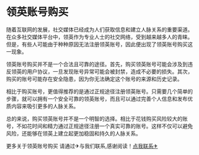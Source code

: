 # 领英账号购买

随着互联网的发展，社交媒体已经成为人们获取信息和建立人脉关系的重要渠道。在众多社交媒体平台中，领英作为专业人士的社交网络，受到越来越多人的青睐。但是，有些人可能由于种种原因无法注册领英账号，因此便出现了领英账号购买这一现象。

领英账号购买并不是一个合法且可靠的途径。首先，购买领英账号可能会涉及到违反领英的用户协议，一旦发现账号异常可能会被封禁，造成不必要的损失。其次，购买的账号可能存在安全隐患，因为你无法确定这个账号的来源和历史记录。

相比于购买账号，更值得推荐的是通过正规途径注册领英账号。只需要几个简单的步骤，就可以拥有一个安全可靠的领英账号，而且可以通过完善个人信息和发布优质内容来吸引更多的人脉关系。

总的来说，购买领英账号并不是一个明智的选择。相比于花钱购买风险较大的账号，不如花时间和精力通过正规途径注册一个真实可靠的账号。这样不仅可以避免风险，还能够在领英上建立起更加稳固和持久的人脉关系。

更多关于领英账号购买 请通过✈与我们联系,感谢阅读！[点我联系✈](https://web.G208.com)
